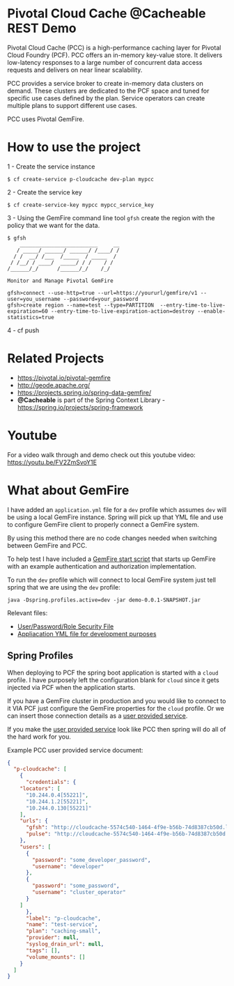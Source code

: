 # Pivotal Cloud Cache @Cacheable REST Demo

Pivotal Cloud Cache (PCC) is a high-performance caching layer for Pivotal Cloud Foundry (PCF). PCC offers an in-memory key-value store. It delivers low-latency responses to a large number of concurrent data access requests and delivers on near linear scalability.

PCC provides a service broker to create in-memory data clusters on demand. These clusters are dedicated to the PCF space and tuned for specific use cases defined by the plan. Service operators can create multiple plans to support different use cases.

PCC uses Pivotal GemFire. 

# How to use the project

1 - Create the service instance
```
$ cf create-service p-cloudcache dev-plan mypcc
```
2 - Create the service key 
```
$ cf create-service-key mypcc mypcc_service_key
```
3 - Using the GemFire command line tool ``gfsh`` create the region with the policy that we want for the data.

```
$ gfsh
    _________________________     __
   / _____/ ______/ ______/ /____/ /
  / /  __/ /___  /_____  / _____  / 
 / /__/ / ____/  _____/ / /    / /  
/______/_/      /______/_/    /_/    

Monitor and Manage Pivotal GemFire

gfsh>connect --use-http=true --url=https://yoururl/gemfire/v1 --user=you_username --password=your_password
gfsh>create region --name=test --type=PARTITION  --entry-time-to-live-expiration=60 --entry-time-to-live-expiration-action=destroy --enable-statistics=true
```

4 - cf push

# Related Projects

* https://pivotal.io/pivotal-gemfire
* http://geode.apache.org/
* https://projects.spring.io/spring-data-gemfire/
* **@Cacheable** is part of the Spring Context Library - https://spring.io/projects/spring-framework

# Youtube

For a video walk through and demo check out this youtube video: https://youtu.be/FV2ZmSvoY1E

# What about GemFire

I have added an `application.yml` file for a `dev` profile which assumes `dev`  will be using a local GemFire instance.  Spring will pick up that YML file and use to configure GemFire client to properly connect a GemFire system.   

By using this method there are no code changes needed when switching between GemFire and PCC.   

To help test I have included a [GemFire start script](scripts/start_gemfire.sh) that starts up GemFire with an example authentication and authorization implementation.   

To run the `dev` profile which will connect to local GemFire system just tell spring that we are using the `dev` profile:
```
java -Dspring.profiles.active=dev -jar demo-0.0.1-SNAPSHOT.jar 
```

Relevant files:
* [User/Password/Role Security File](config/security.json) 
* [Appliacation YML file for development purposes](src/main/resources/application.yml)

## Spring Profiles

When deploying to PCF the spring boot application is started with a `cloud` profile.   I have purposely left the configuration blank for `cloud` since it gets injected via PCF when the application starts.   

If you have a GemFire cluster in production and you would like to connect to it VIA PCF just configure the GemFire properties for the `cloud` profile.   Or we can insert those connection details as a [user provided service](https://docs.cloudfoundry.org/devguide/services/user-provided.html).   

If you make the [user provided service](https://docs.cloudfoundry.org/devguide/services/user-provided.html) look like PCC then spring will do all of the hard work for you.

Example PCC user provided service document:

```json
{
  "p-cloudcache": [
    {
      "credentials": {
    "locators": [
      "10.244.0.4[55221]",
      "10.244.1.2[55221]",
      "10.244.0.130[55221]"
    ],
    "urls": {
      "gfsh": "http://cloudcache-5574c540-1464-4f9e-b56b-74d8387cb50d.local.pcfdev.io/gemfire/v1",
      "pulse": "http://cloudcache-5574c540-1464-4f9e-b56b-74d8387cb50d.local.pcfdev.io/pulse"
    },
    "users": [
      {
        "password": "some_developer_password",
        "username": "developer"
      },
      {
        "password": "some_password",
        "username": "cluster_operator"
      }
    ]
      },
      "label": "p-cloudcache",
      "name": "test-service",
      "plan": "caching-small",
      "provider": null,
      "syslog_drain_url": null,
      "tags": [],
      "volume_mounts": []
    }
  ]
}
```
